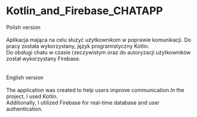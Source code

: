 # Kotlin_and_Firebase_CHATAPP
Polish version<br>
<br>
Aplikacja mająca na celu służyć użytkownikom w poprawie komunikacji. Do pracy została wykorzystany, język programistyczny Kotlin. <br>
Do obsługi chatu w czasie rzeczywistym oraz do autoryzacji użytkowników został wykorzystany Firebase.<br>
<br><br>
English version<br>
<br>
The application was created to help users improve communication.In the project, I used Kotlin.<br>
Additionally, I utilized Firebase for real-time database and user authentication.<br>
